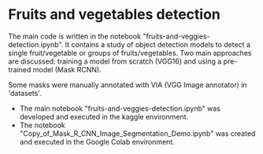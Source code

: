 # Fruits and vegetables detection

The main code is written in the notebook "fruits-and-veggies-detection.ipynb". It contains a study of object detection models to detect a single fruit/vegetable or groups of fruits/vegetables. 
Two main approaches are discussed: training a model from scratch (VGG16) and using a pre-trained model (Mask RCNN).

Some masks were manually annotated with VIA (VGG Image annotator) in 'datasets'.

- The main notebook "fruits-and-veggies-detection.ipynb" was developed and executed in the kaggle environment.
- The notebook "Copy_of_Mask_R_CNN_Image_Segmentation_Demo.ipynb" was created and executed in the Google Colab environment.

